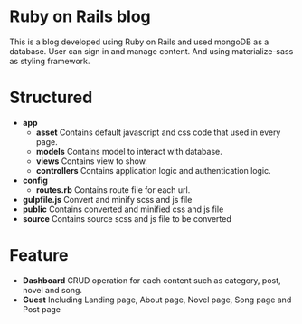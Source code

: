 # Ruby on Rails blog
This is a blog developed using Ruby on Rails and used mongoDB as a database. User can sign in and manage content. And using materialize-sass as styling framework.

# Structured
- <b>app</b>
  - <b>asset</b>        Contains default javascript and css code that used in every page.
  - <b>models</b>       Contains model to interact with  database.
  - <b>views</b>        Contains view to show.
  - <b>controllers</b>  Contains application logic and authentication logic.
- <b>config</b>
  - <b>routes.rb</b>    Contains route file for each url.
- <b>gulpfile.js</b>    Convert and minify scss and js file
- <b>public</b>         Contains converted and minified css and js file
- <b>source</b>         Contains source scss and js file to be converted

# Feature
- <b>Dashboard</b>     CRUD operation for each content such as category, post, novel and song.
- <b>Guest</b>         Including Landing page, About page, Novel page, Song page and Post page
